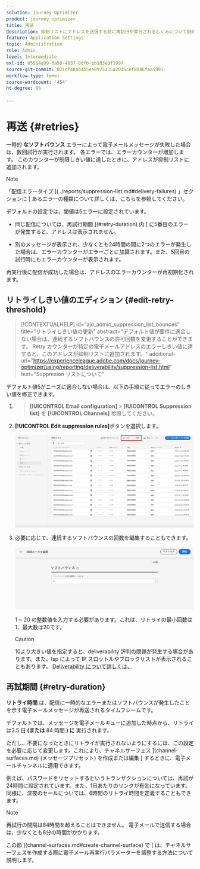 ```yaml
---
solution: Journey Optimizer
product: journey optimizer
title: 再送
description: 抑制リストにアドレスを送信する前に再試行が実行されるしくみについて説明します。
feature: Application Settings
topic: Administration
role: Admin
level: Intermediate
exl-id: 05564a99-da50-4837-8dfb-bb1d3e0f1097
source-git-commit: 021cf48ab4b5ea8975135a20d5cef8846faa5991
workflow-type: tm+mt
source-wordcount: '454'
ht-degree: 0%

---
```


# 再送 {#retries}

一時的 **なソフトバウンス** エラーによって電子メールメッセージが失敗した場合は、数回試行が実行されます。 各エラーでは、エラーカウンターが増加します。 このカウンターが制限しきい値に達したときに、アドレスが抑制リストに追加されます。

>[!NOTE]
>
>「配信エラータイプ ](../reports/suppression-list.md#delivery-failures) 」セクションに [ あるエラーの種類について詳しくは、こちらを参照してください。

デフォルトの設定では、閾値は5エラーに設定されています。

* 同じ配信については、再試行期間 ](#retry-duration) 内 [ に5番目のエラーが発生すると、アドレスは表示されません。

* 別のメッセージが表示され、少なくとも24時間の間に2つのエラーが発生した場合は、エラーカウンターがエラーごとに加算されます。また、5回目の試行時にもエラーカウンターが表示されます。

再実行後に配信が成功した場合は、アドレスのエラーカウンターが再初期化されます。

## リトライしきい値のエディション {#edit-retry-threshold}

>[!CONTEXTUALHELP]
>id="ajo_admin_suppression_list_bounces"
>title="リトライしきい値の更新"
>abstract="デフォルト値が要件に適合しない場合は、連続するソフトバウンスの許可回数を変更することができます。 Retry カウンターが特定の電子メールアドレスのエラーしきい値に達すると、このアドレスが抑制リストに追加されます。"
>additional-url="https://experienceleague.adobe.com/docs/journey-optimizer/using/reporting/deliverability/suppression-list.html" text="Suppresion リストについて"

デフォルト値5がニーズに適合しない場合は、以下の手順に従ってエラーのしきい値を修正できます。

1. > **[!UICONTROL Email configuration]** > **[!UICONTROL Suppression list]** を **[!UICONTROL Channels]** 参照してください。

1. **[!UICONTROL Edit suppression rules]**&#x200B;ボタンを選択します。

   ![](assets/suppression-list-edit-retries.png)

1. 必要に応じて、連続するソフトバウンスの回数を編集することもできます。

   ![](assets/suppression-list-edit-soft-bounces.png)

   1 ~ 20 の整数値を入力する必要があります。これは、リトライの最小回数は1、最大数は20です。

   >[!CAUTION]
   >
   >10より大きい値を指定すると、deliverability 評判の問題が発生する場合があります。また、Isp によって IP スロットルやブロックリストが表示されることもあります。 [Deliverability について詳しくは、](../reports/deliverability.md)

## 再試期間 {#retry-duration}

**リトライ時間** は、配信に一時的なエラーまたはソフトバウンスが発生したことを示す電子メールメッセージが再送されるタイムフレームです。

デフォルトでは、メッセージを電子メールキューに追加した時点から、リトライは3.5 日 **(または** 84 時間 **) に** 実行されます。

ただし、不要になったときにリトライが実行されないようにするには、この設定を必要に応じて変更します。これにより、チャネルサーフェス ](channel-surfaces.md) (メッセージプリセット) を作成または編集 [ するときに、電子メールチャンネルに適用できます。

例えば、パスワードをリセットするというトランザクションについては、再試が24時間に設定されています。また、1日あたりのリンクが有効になっています。 同様に、深夜のセールについては、6時間のリトライ時間を定義することもできます。

>[!NOTE]
>
>再試行の間隔は84時間を超えることはできません。 電子メールで送信する場合は、少なくとも6分の時間がかかります。

この節 ](channel-surfaces.md#create-channel-surface) で [ は、チャネルサーフェスを作成する際に電子メール再実行パラメーターを調整する方法について説明します。

